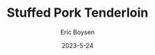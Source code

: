 ---
layout: recipe-page
permalink: /recipes/stuffed-pork-tenderloin/
gallery: true
title: Stuffed Pork Tenderloin
description: 
thumbnail: 
author: Eric Boysen
date: 2023-5-24

category: Unlabeled
cuisine: Unlabeled
college: true
preptime: 30
resttime: 0
cooktime: 30
servings: 1

ingredients:
- 4 tbsp olive oil
- 2 slices bacon
- 6 oz portabella mushrooms
- 1/3 cup onion
- 1 1/2 tsp salt
- 1/2 tsp black pepper
- 1 clove garlic
- 1/4 cup parsley
- 1 1/2 lb pork tenderloin
instructions:
- Preheat oven to 400 degrees
- Heat 2 tbsp of oil in a cast iron skillet and fry bacon. Add sliced mushrooms and chopped onions and saute until soft
- Season with salt and pepper. Mix parsley and minced garlic. Cook another minute and transfer to plate
- Spread the mushroom mixture evenly of the surface of the tenderloin leaving 1/2 inch along all edges. Roll tightly and secure with twine or toothpicks. Season with Salt and Pepper
- Add olive oil to skillet and place tenderloin in skillet. Sear for about 2 minutes on each side. Transfer the skillet to the oven at 400 degrees for about 20 minutes
- Transfer to cutting board and baste with pan drippings and garnish with parsley
tips:
---